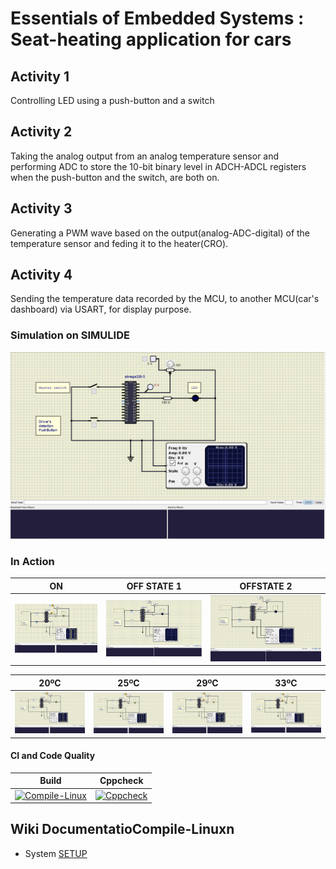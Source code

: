 # Essentials of Embedded Systems : Seat-heating application for cars

## Activity 1 

Controlling LED using a push-button and a switch

## Activity 2

Taking the analog output from an analog temperature sensor and performing ADC to store the 10-bit binary level in ADCH-ADCL registers when the push-button and the switch, are both on.

## Activity 3

Generating a PWM wave based on the output(analog-ADC-digital) of the temperature sensor and feding it to the heater(CRO).


## Activity 4

Sending the temperature data recorded by the MCU, to another MCU(car's dashboard) via USART, for display purpose.

### Simulation on SIMULIDE

![SIMULATION](https://github.com/VivekAshar/256188_EmbeddedSystems/blob/main/simulation/Activity%204/ACT%204%20SIMULATION.PNG)

### In Action

|ON|OFF STATE 1|OFFSTATE 2|
|:--:|:--:|:--:|
|![ON](https://github.com/VivekAshar/256188_EmbeddedSystems/blob/main/simulation/Activity%204/ACT%204%20ON%20STATE.PNG)|![OFF STATE 1](https://github.com/VivekAshar/256188_EmbeddedSystems/blob/main/simulation/Activity%204/ACT%204%20OFF%20STATE%201.PNG)|![OFF STATE 2](https://github.com/VivekAshar/256188_EmbeddedSystems/blob/main/simulation/Activity%204/ACT%204%20OFF%20STATE%202.PNG)|



|20ºC|25ºC|29ºC|33ºC|
|:--:|:--:|:--:|:--:|
|![20ºC](https://github.com/VivekAshar/256188_EmbeddedSystems/blob/main/simulation/Activity%204/Different%20PWMs/20%20degree%20C.PNG)|![25ºC](https://github.com/VivekAshar/256188_EmbeddedSystems/blob/main/simulation/Activity%204/Different%20PWMs/25%20degree%20C.PNG)|![29ºC](https://github.com/VivekAshar/256188_EmbeddedSystems/blob/main/simulation/Activity%204/Different%20PWMs/29%20degree%20C.PNG)|![33ºC](https://github.com/VivekAshar/256188_EmbeddedSystems/blob/main/simulation/Activity%204/Different%20PWMs/33%20degree%20C.PNG)|


#### CI and Code Quality

|Build|Cppcheck|
|:--:|:--:|
|[![Compile-Linux](https://github.com/VivekAshar/256188_EmbeddedSystems/actions/workflows/compile.yml/badge.svg)](https://github.com/VivekAshar/256188_EmbeddedSystems/actions/workflows/compile.yml)|[![Cppcheck](https://github.com/VivekAshar/256188_EmbeddedSystems/actions/workflows/CodeQuality.yml/badge.svg)](https://github.com/VivekAshar/256188_EmbeddedSystems/actions/workflows/CodeQuality.yml)|

## Wiki DocumentatioCompile-Linuxn
* System [SETUP](https://github.com/VivekAshar/256188_EmbeddedSystems/wiki)
